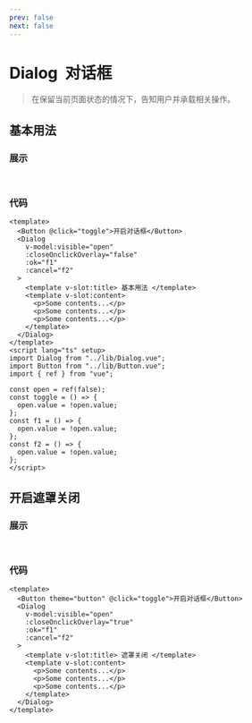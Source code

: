 ```yaml
---
prev: false
next: false
---
```

<script setup>
import DialogDemo1 from '../components/dialog-demo-1.vue'
import DialogDemo2 from '../components/dialog-demo-2.vue'

</script>

# Dialog &nbsp;对话框

> 在保留当前页面状态的情况下，告知用户并承载相关操作。

## 基本用法

### 展示

<br />
<dialog-demo-1 />

### 代码

```vue
<template>
  <Button @click="toggle">开启对话框</Button>
  <Dialog
    v-model:visible="open"
    :closeOnclickOverlay="false"
    :ok="f1"
    :cancel="f2"
  >
    <template v-slot:title> 基本用法 </template>
    <template v-slot:content>
      <p>Some contents...</p>
      <p>Some contents...</p>
      <p>Some contents...</p>
    </template>
  </Dialog>
</template>
<script lang="ts" setup>
import Dialog from "../lib/Dialog.vue";
import Button from "../lib/Button.vue";
import { ref } from "vue";

const open = ref(false);
const toggle = () => {
  open.value = !open.value;
};
const f1 = () => {
  open.value = !open.value;
};
const f2 = () => {
  open.value = !open.value;
};
</script>

```

## 开启遮罩关闭

### 展示

<br />
<dialog-demo-2 />

### 代码

```vue
<template>
  <Button theme="button" @click="toggle">开启对话框</Button>
  <Dialog
    v-model:visible="open"
    :closeOnclickOverlay="true"
    :ok="f1"
    :cancel="f2"
  >
    <template v-slot:title> 遮罩关闭 </template>
    <template v-slot:content>
      <p>Some contents...</p>
      <p>Some contents...</p>
      <p>Some contents...</p>
    </template>
  </Dialog>
</template>
```
